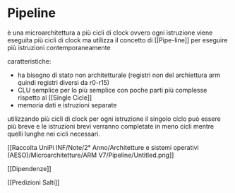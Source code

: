 # Pipeline

è una microarchitettura a più cicli di clock ovvero ogni istruzione viene eseguita più cicli di clock  ma utilizza il concetto di [[Pipe-line]] per eseguire più istruzioni contemporaneamente

caratteristiche:

- ha bisogno di stato non architetturale (registri non del archiettura arm quindi registri diversi da r0-r15)
- CLU semplice per lo più semplice con poche parti più complesse rispetto al [[Single Cicle]]
- memoria dati e istruzioni separate

utilizzando più cicli di clock per ogni istruzione il singolo ciclo può essere più breve e le istruzioni brevi verranno completate in meno cicli mentre quelli lunghe nei cicli necessari.

[[Raccolta UniPi INF/Note/2° Anno/Architetture e sistemi operativi (AESO)/Microarchitetture/ARM V7/Pipeline/Untitled.png]]

[[Dipendenze]]

[[Predizioni Salti]]
